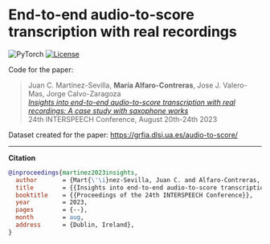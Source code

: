 # End-to-end audio-to-score transcription with real recordings

![PyTorch](https://img.shields.io/badge/PyTorch-%23EE4C2C.svg?style=flat&logo=PyTorch&logoColor=white) [![License](https://img.shields.io/static/v1?label=License&message=MIT&color=blue)]() 

Code for the paper:<br />
  > Juan C. Martínez-Sevilla, **María Alfaro-Contreras**, Jose J. Valero-Mas, Jorge Calvo-Zaragoza<br />
  *[Insights into end-to-end audio-to-score transcription with real recordings: A case study with saxophone works]()*<br />
  24th INTERSPEECH Conference, August 20th-24th 2023
  

Dataset created for the paper: https://grfia.dlsi.ua.es/audio-to-score/

----

**Citation**

```bibtex
@inproceedings{martinez2023insights,
  author       = {Mart{\'\i}nez-Sevilla, Juan C. and Alfaro-Contreras, Mar{\'\i}a and Valero-Mas, Jose J. and Calvo-Zaragoza, Jorge},
  title        = {{Insights into end-to-end audio-to-score transcription with real recordings: A case study with saxophone works}},
  booktitle    = {{Proceedings of the 24th INTERSPEECH Conference}},
  year         = 2023,
  pages        = {--},
  month        = aug,
  address      = {Dublin, Ireland},
}
```
